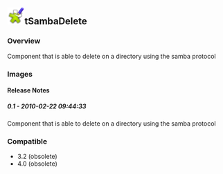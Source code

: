 ## <img src='./logo.jpg' width='40' height='40'>tSambaDelete

### Overview
Component that is able to delete on a directory using the samba protocol
### Images




#### Release Notes

##### 0.1 - 2010-02-22 09:44:33
Component that is able to delete on a directory using the samba protocol
### Compatible
 -  3.2 (obsolete)
 -   4.0 (obsolete)